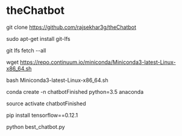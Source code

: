 # theChatbot

git clone https://github.com/rajsekhar3g/theChatbot

sudo apt-get install git-lfs

git lfs fetch --all

wget https://repo.continuum.io/miniconda/Miniconda3-latest-Linux-x86_64.sh

bash Miniconda3-latest-Linux-x86_64.sh

conda create -n chatbotFinished python=3.5 anaconda

source activate chatbotFinished

pip install tensorflow==0.12.1

python best_chatbot.py
